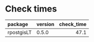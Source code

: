 # Check times

|package    |version | check_time|
|:----------|:-------|----------:|
|rpostgisLT |0.5.0   |       47.1|


